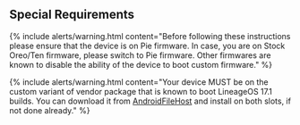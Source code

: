 ## Special Requirements

{% include alerts/warning.html content="Before following these instructions please ensure that the device is on Pie firmware. In case, you are on Stock Oreo/Ten firmware, please switch to Pie firmware. Other firmwares are known to disable the ability of the device to boot custom firmware." %}

{% include alerts/warning.html content="Your device MUST be on the custom variant of vendor package that is known to boot LineageOS 17.1 builds. You can download it from [AndroidFileHost](https://www.androidfilehost.com/?fid=4349826312261717564) and install on both slots, if not done already." %}
